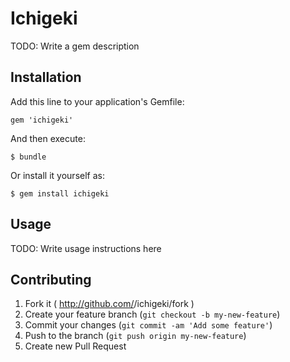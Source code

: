 # Ichigeki

TODO: Write a gem description

## Installation

Add this line to your application's Gemfile:

    gem 'ichigeki'

And then execute:

    $ bundle

Or install it yourself as:

    $ gem install ichigeki

## Usage

TODO: Write usage instructions here

## Contributing

1. Fork it ( http://github.com/<my-github-username>/ichigeki/fork )
2. Create your feature branch (`git checkout -b my-new-feature`)
3. Commit your changes (`git commit -am 'Add some feature'`)
4. Push to the branch (`git push origin my-new-feature`)
5. Create new Pull Request
